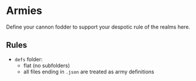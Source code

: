 # Armies

Define your cannon fodder to support your despotic rule of the realms here.

## Rules

* `defs` folder:
    * flat (no subfolders)
    * all files ending in `.json` are treated as army definitions
